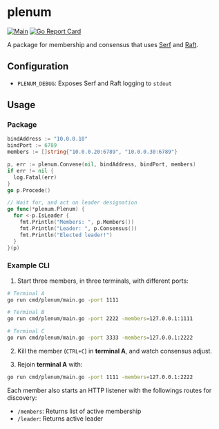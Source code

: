 # plenum

[![Main](https://github.com/raylas/plenum/actions/workflows/main.yaml/badge.svg)](https://github.com/raylas/plenum/actions/workflows/main.yaml)
[![Go Report Card](https://goreportcard.com/badge/github.com/raylas/plenum)](https://goreportcard.com/report/github.com/raylas/plenum)

A package for membership and consensus that uses [Serf](https://github.com/hashicorp/serf) and [Raft](https://github.com/hashicorp/raft).

## Configuration

- `PLENUM_DEBUG`: Exposes Serf and Raft logging to `stdout`

## Usage

### Package

```go
bindAddress := "10.0.0.10"
bindPort := 6789
members := []string{"10.0.0.20:6789", "10.0.0.30:6789"}

p, err := plenum.Convene(nil, bindAddress, bindPort, members)
if err != nil {
  log.Fatal(err)
}
go p.Procede()

// Wait for, and act on leader designation
go func(*plenum.Plenum) {
  for <-p.IsLeader {
    fmt.Println("Members: ", p.Members())
    fmt.Println("Leader: ", p.Consensus())
    fmt.Println("Elected leader!")
  }
}(p)
```

### Example CLI

1. Start three members, in three terminals, with different ports:
```bash
# Terminal A
go run cmd/plenum/main.go -port 1111

# Terminal B
go run cmd/plenum/main.go -port 2222 -members=127.0.0.1:1111

# Terminal C
go run cmd/plenum/main.go -port 3333 -members=127.0.0.1:2222
```

2. Kill the member (`CTRL+C`) in **terminal A**, and watch consensus adjust.

3. Rejoin **terminal A** with:
```bash
go run cmd/plenum/main.go -port 1111 -members=127.0.0.1:2222
```

Each member also starts an HTTP listener with the followings routes for discovery:

- `/members`: Returns list of active membership
- `/leader`: Returns active leader
